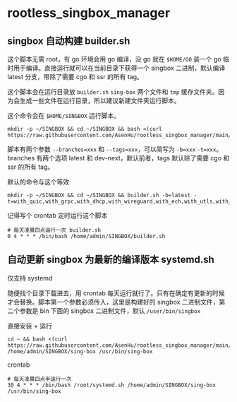 # rootless_singbox_manager


## singbox 自动构建 builder.sh

这个脚本无需 root，有 go 环境会用 go 编译，没 go 就在 `$HOME/GO` 装一个 go 临时用于编译。直接运行就可以在当前目录下获得一个 singbox 二进制，默认编译 latest 分支，带除了需要 cgo 和 ssr 的所有 tag。

这个脚本会在运行目录放 `builder.sh` `sing-box` 两个文件和 `tmp` 缓存文件夹。因为会生成一些文件在运行目录，所以建议新建文件夹运行脚本。

这个命令会在 `$HOME/SINGBOX` 运行脚本。

```
mkdir -p ~/SINGBOX && cd ~/SINGBOX && bash <(curl https://raw.githubusercontent.com/AsenHu/rootless_singbox_manager/main/builder.sh)
```

脚本有两个参数 `--branches=xxx` 和 `--tags=xxx`，可以简写为 `-b=xxx` `-t=xxx`。branches 有两个选项 latest 和 dev-next，默认前者，tags 默认除了需要 cgo 和 ssr 的所有 tag。

默认的命令与这个等效

```
mkdir -p ~/SINGBOX && cd ~/SINGBOX && builder.sh -b=latest -t=with_quic,with_grpc,with_dhcp,with_wireguard,with_ech,with_utls,with_reality_server,with_acme,with_clash_api,with_v2ray_api,with_gvisor
```

记得写个 crontab 定时运行这个脚本

```
# 每天凌晨四点运行一次 builder.sh
0 4 * * * /bin/bash /home/admin/SINGBOX/builder.sh
```

## 自动更新 singbox 为最新的编译版本 systemd.sh

仅支持 systemd

随便找个目录下载进去，用 crontab 每天运行就行了。只有在确定有更新的时候才会替换。脚本第一个参数必须传入，这里是构建好的 singbox 二进制文件，第二个参数是 bin 下面的 singbox 二进制文件，默认 `/user/bin/singbox`

直接安装 + 运行

```
cd ~ && bash <(curl https://raw.githubusercontent.com/AsenHu/rootless_singbox_manager/main/systemd.sh) /home/admin/SINGBOX/sing-box /usr/bin/sing-box
```

crontab
```
# 每天凌晨四点半运行一次
30 4 * * * /bin/bash /root/systemd.sh /home/admin/SINGBOX/sing-box /usr/bin/sing-box
```
